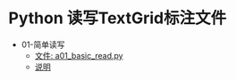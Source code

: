 # Python 读写TextGrid标注文件

* 01-简单读写
  * [文件: a01_basic_read.py](a01_basic_read.py)
  * [说明](https://blog.csdn.net/shaopengfei/article/details/108489083)